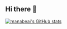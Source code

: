 ## Hi there 👋
[![manabeai's GitHub stats](https://github-readme-stats.vercel.app/api?username=manabeai)](https://github.com/anuraghazra/github-readme-stats)
<!--
**manabeai/manabeai** is a ✨ _special_ ✨ repository because its `README.md` (this file) appears on your GitHub profile.

Here are some ideas to get you started:

- 🔭 I’m currently working on ...
- 🌱 I’m currently learning ...
- 👯 I’m looking to collaborate on ...
- 🤔 I’m looking for help with ...
- 💬 Ask me about ...
- 📫 How to reach me: ...
- 😄 Pronouns: ...
- ⚡ Fun fact: ...
-->
